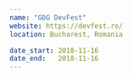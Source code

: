 ```yaml
---
name: "GDG DevFest"
website: https://devfest.ro/
location: Bucharest, Romania

date_start: 2018-11-16
date_end:   2018-11-16
---
```

